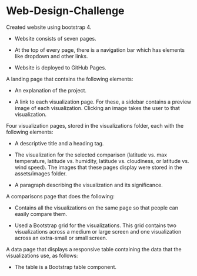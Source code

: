 # Web-Design-Challenge

Created website using bootstrap 4.

- Website consists of seven pages.

- At the top of every page, there is a navigation bar which has elements like dropdown and other links.

- Website is deployed to GitHub Pages.

A landing page that contains the following elements:

- An explanation of the project.

- A link to each visualization page. For these, a sidebar contains a preview image of each visualization. Clicking an image takes the user to that visualization.

Four visualization pages, stored in the visualizations folder, each with the following elements:

- A descriptive title and a heading tag.

- The visualization for the selected comparison (latitude vs. max temperature, latitude vs. humidity, latitude vs. cloudiness, or latitude vs. wind speed). The images that these pages display were stored in the assets/images folder.

- A paragraph describing the visualization and its significance.

A comparisons page that does the following:

- Contains all the visualizations on the same page so that people can easily compare them.

- Used a Bootstrap grid for the visualizations. This grid contains two visualizations across a medium or large screen and one visualization across an extra-small or small screen.

A data page that displays a responsive table containing the data that the visualizations use, as follows:

- The table is a Bootstrap table component.
